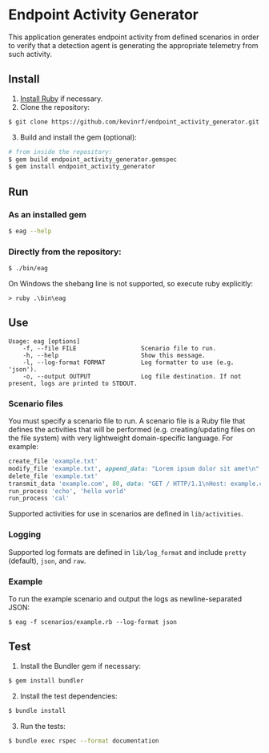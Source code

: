 # Endpoint Activity Generator
This application generates endpoint activity from defined scenarios in order to
verify that a detection agent is generating the appropriate telemetry from such
activity.

## Install
1. [Install Ruby](https://www.ruby-lang.org/en/documentation/installation/) if necessary.
2. Clone the repository:
```bash
$ git clone https://github.com/kevinrf/endpoint_activity_generator.git
```
3. Build and install the gem (optional):
```bash
# from inside the repository:
$ gem build endpoint_activity_generator.gemspec
$ gem install endpoint_activity_generator
```

## Run
### As an installed gem
```bash
$ eag --help
```

### Directly from the repository:
```bash
$ ./bin/eag
```
On Windows the shebang line is not supported, so execute ruby explicitly:
```
> ruby .\bin\eag
```

## Use
```
Usage: eag [options]
    -f, --file FILE                  Scenario file to run.
    -h, --help                       Show this message.
    -l, --log-format FORMAT          Log formatter to use (e.g. 'json').
    -o, --output OUTPUT              Log file destination. If not present, logs are printed to STDOUT.
```

### Scenario files
You must specify a scenario file to run. A scenario file is a Ruby file that
defines the activities that will be performed (e.g. creating/updating files on
the file system) with very lightweight domain-specific language. For example:
```ruby
create_file 'example.txt'
modify_file 'example.txt', append_data: "Lorem ipsum dolor sit amet\n"
delete_file 'example.txt'
transmit_data 'example.com', 80, data: "GET / HTTP/1.1\nHost: example.com\n\n"
run_process 'echo', 'hello world'
run_process 'cal'
```
Supported activities for use in scenarios are defined in `lib/activities`.

### Logging
Supported log formats are defined in `lib/log_format` and include `pretty`
(default), `json`, and `raw`.

### Example
To run the example scenario and output the logs as newline-separated JSON:
```
$ eag -f scenarios/example.rb --log-format json
```

## Test
1. Install the Bundler gem if necessary:
```bash
$ gem install bundler
```
2. Install the test dependencies:
```bash
$ bundle install
```
3. Run the tests:
```bash
$ bundle exec rspec --format documentation
```
